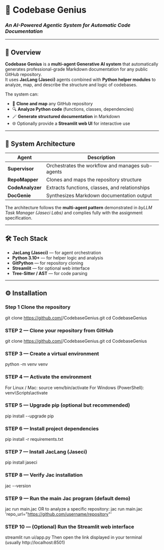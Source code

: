 # 🤖 Codebase Genius  
### *An AI-Powered Agentic System for Automatic Code Documentation*  

---

## 📘 Overview  
**Codebase Genius** is a **multi-agent Generative AI system** that automatically generates professional-grade Markdown documentation for any public GitHub repository.  
It uses **JacLang (Jaseci)** agents combined with **Python helper modules** to analyze, map, and describe the structure and logic of codebases.  

The system can:  
- 🧭 **Clone and map** any GitHub repository  
- 🔍 **Analyze Python code** (functions, classes, dependencies)  
- 🪄 **Generate structured documentation** in Markdown  
- 🌐 Optionally provide a **Streamlit web UI** for interactive use  

---

## 🧩 System Architecture  

| Agent | Description |
|--------|--------------|
| **Supervisor** | Orchestrates the workflow and manages sub-agents |
| **RepoMapper** | Clones and maps the repository structure |
| **CodeAnalyzer** | Extracts functions, classes, and relationships |
| **DocGenie** | Synthesizes Markdown documentation output |

The architecture follows the **multi-agent pattern** demonstrated in *byLLM Task Manager (Jaseci Labs)* and complies fully with the assignment specification.

---

## 🛠️ Tech Stack
- **JacLang (Jaseci)** — for agent orchestration  
- **Python 3.10+** — for helper logic and analysis  
- **GitPython** — for repository cloning  
- **Streamlit** — for optional web interface  
- **Tree-Sitter / AST** — for code parsing  

---

## ⚙️ Installation

### Step 1 Clone the repository
git clone https://github.com/<your-username>/CodebaseGenius.git
cd CodebaseGenius

###  STEP 2 — Clone your repository from GitHub
git clone https://github.com/<your-username>/CodebaseGenius.git
cd CodebaseGenius

###  STEP 3 — Create a virtual environment
python -m venv venv

### STEP 4 — Activate the environment
For Linux / Mac:
source venv/bin/activate
For Windows (PowerShell):
venv\Scripts\activate

### STEP 5 — Upgrade pip (optional but recommended)
pip install --upgrade pip

### STEP 6 — Install project dependencies
pip install -r requirements.txt

### STEP 7 — Install JacLang (Jaseci)
pip install jaseci

### STEP 8 — Verify Jac installation
jac --version

### STEP 9 — Run the main Jac program (default demo)
jac run main.jac
OR to analyze a specific repository:
jac run main.jac 'repo_url="https://github.com/username/repository"'

### STEP 10 — (Optional) Run the Streamlit web interface
streamlit run ui/app.py Then open the link displayed in your terminal (usually http://localhost:8501)



